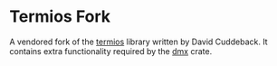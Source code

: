 # Termios Fork

A vendored fork of the [termios](https://crates.io/crates/termios) library written by David Cuddeback. It contains extra functionality required by the [dmx](https://crates.io/crates/termios) crate.
